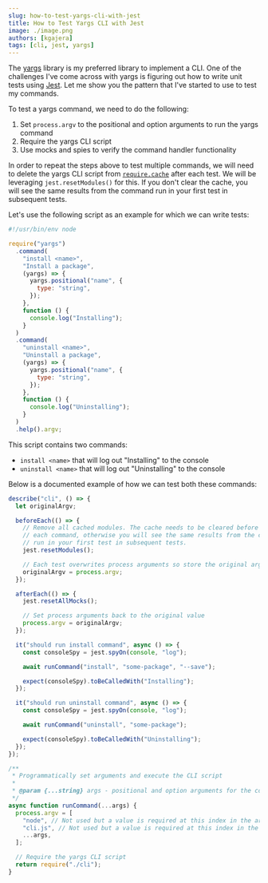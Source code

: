```yaml
---
slug: how-to-test-yargs-cli-with-jest
title: How to Test Yargs CLI with Jest
image: ./image.png
authors: [kgajera]
tags: [cli, jest, yargs]
---
```


The [yargs](http://yargs.js.org) library is my preferred library to implement a CLI. One of the challenges I've come across with yargs is figuring out how to write unit tests using [Jest](https://jestjs.io). Let me show you the pattern that I've started to use to test my commands.

<!--truncate-->

To test a yargs command, we need to do the following:

1. Set `process.argv` to the positional and option arguments to run the yargs command
1. Require the yargs CLI script
1. Use mocks and spies to verify the command handler functionality

In order to repeat the steps above to test multiple commands, we will need to delete the yargs CLI script from [`require.cache`](https://nodejs.org/api/modules.html#requirecache) after each test. We will be leveraging `jest.resetModules()` for this. If you don't clear the cache, you will see the same results from the command run in your first test in subsequent tests.

Let's use the following script as an example for which we can write tests:

```js title="cli.js"
#!/usr/bin/env node

require("yargs")
  .command(
    "install <name>",
    "Install a package",
    (yargs) => {
      yargs.positional("name", {
        type: "string",
      });
    },
    function () {
      console.log("Installing");
    }
  )
  .command(
    "uninstall <name>",
    "Uninstall a package",
    (yargs) => {
      yargs.positional("name", {
        type: "string",
      });
    },
    function () {
      console.log("Uninstalling");
    }
  )
  .help().argv;
```

This script contains two commands:

- `install <name>` that will log out "Installing" to the console
- `uninstall <name>` that will log out "Uninstalling" to the console

Below is a documented example of how we can test both these commands:

```js title="cli.test.js"
describe("cli", () => {
  let originalArgv;

  beforeEach(() => {
    // Remove all cached modules. The cache needs to be cleared before running
    // each command, otherwise you will see the same results from the command
    // run in your first test in subsequent tests.
    jest.resetModules();

    // Each test overwrites process arguments so store the original arguments
    originalArgv = process.argv;
  });

  afterEach(() => {
    jest.resetAllMocks();

    // Set process arguments back to the original value
    process.argv = originalArgv;
  });

  it("should run install command", async () => {
    const consoleSpy = jest.spyOn(console, "log");

    await runCommand("install", "some-package", "--save");

    expect(consoleSpy).toBeCalledWith("Installing");
  });

  it("should run uninstall command", async () => {
    const consoleSpy = jest.spyOn(console, "log");

    await runCommand("uninstall", "some-package");

    expect(consoleSpy).toBeCalledWith("Uninstalling");
  });
});

/**
 * Programmatically set arguments and execute the CLI script
 *
 * @param {...string} args - positional and option arguments for the command to run
 */
async function runCommand(...args) {
  process.argv = [
    "node", // Not used but a value is required at this index in the array
    "cli.js", // Not used but a value is required at this index in the array
    ...args,
  ];

  // Require the yargs CLI script
  return require("./cli");
}
```
